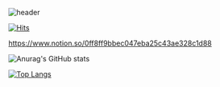 ![header](https://capsule-render.vercel.app/api?type=waving&color=#B897FF&height=600&section=header&text=jukangpark🌏&fontSize=90&fontColor=ffffff)

[![Hits](https://hits.seeyoufarm.com/api/count/incr/badge.svg?url=https%3A%2F%2Fgithub.com%2Fjukangpark&count_bg=%235B4BF5&title_bg=%23848484&icon=&icon_color=%23E7E7E7&title=visit&edge_flat=false)](https://hits.seeyoufarm.com)

https://www.notion.so/0ff8ff9bbec047eba25c43ae328c1d88

![Anurag's GitHub stats](https://github-readme-stats.vercel.app/api?username=jukangpark&show_icons=true&theme=radical)

[![Top Langs](https://github-readme-stats.vercel.app/api/top-langs/?username=jukangpark&layout=compact&theme=radical)](https://github.com/anuraghazra/github-readme-stats)
